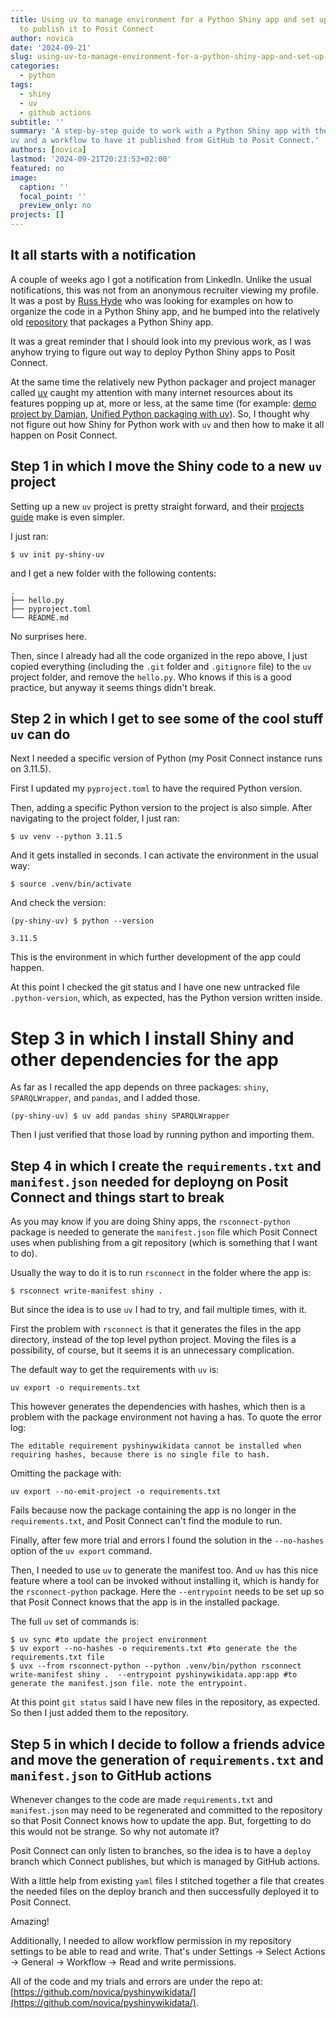 ```yaml
---
title: Using uv to manage environment for a Python Shiny app and set up a GitHub action 
  to publish it to Posit Connect
author: novica
date: '2024-09-21'
slug: using-uv-to-manage-environment-for-a-python-shiny-app-and-set-up-a-workflow-to-publish-it-to-posit-connect
categories:
  - python
tags:
  - shiny
  - uv
  - github actions
subtitle: ''
summary: 'A step-by-step guide to work with a Python Shiny app with the help of 
uv and a workflow to have it published from GitHub to Posit Connect.'
authors: [novica]
lastmod: '2024-09-21T20:23:53+02:00'
featured: no
image:
  caption: ''
  focal_point: ''
  preview_only: no
projects: []
---
```


## It all starts with a notification

A couple of weeks ago I got a notification from LinkedIn. Unlike the usual notifications, 
this was not from an anonymous recruiter viewing my profile. It was a post by [Russ Hyde](https://www.jumpingrivers.com/authors/russ-hyde/) who was looking for examples on
how to organize the code in a Python Shiny app, and he bumped into the relatively old
[repository](https://github.com/novica/pyshinywikidata) that packages a Python Shiny app.

It was a great reminder that I should look into my previous work, as I was anyhow trying
to figure out way to deploy Python Shiny apps to Posit Connect. 

At the same time the relatively new Python packager and project manager called 
[uv](https://docs.astral.sh/uv/) caught my attention with many internet resources
about its features popping up at, more or less, at the same time (for example: 
[demo project by Damjan](https://github.com/gdamjan/uv-getting-started), 
[Unified Python packaging with uv](https://talkpython.fm/episodes/show/476/unified-python-packaging-with-uv)). 
So, I thought why not figure out how Shiny for Python 
work with `uv` and then how to make it all happen on Posit Connect.

## Step 1 in which I move the Shiny code to a new `uv` project

Setting up a new `uv` project is pretty straight forward, and their [projects guide](https://docs.astral.sh/uv/guides/projects/) make is even simpler. 

I just ran:

`$ uv init py-shiny-uv`

and I get a new folder with the following contents:

```
.
├── hello.py
├── pyproject.toml
└── README.md
```

No surprises here.

Then, since I already had all the code organized in the repo above, I just copied 
everything (including the `.git` folder and `.gitignore` file) to the `uv` project folder, 
and remove the `hello.py`. Who knows if this is a good practice, but anyway it seems
things didn't break.

## Step 2 in which I get to see some of the cool stuff `uv` can do

Next I needed a specific version of Python (my Posit Connect instance runs on 3.11.5).

First I updated my `pyproject.toml` to have the required Python version.

Then, adding a specific Python version to the project is also simple. After navigating to
the project folder, I just ran:

```
$ uv venv --python 3.11.5
```

And it gets installed in seconds. I can activate the environment in the usual way:

```
$ source .venv/bin/activate
```

And check the version:

```
(py-shiny-uv) $ python --version

3.11.5
```

This is the environment in which further development of the app could happen.

At this point I checked the git status and I have one new untracked file `.python-version`, 
which, as expected, has the Python version written inside.

# Step 3 in which I install Shiny and other dependencies for the app

As far as I recalled the app depends on three packages: `shiny`, `SPARQLWrapper`, 
and `pandas`, and I added those. 

```
(py-shiny-uv) $ uv add pandas shiny SPARQLWrapper
```

Then I just verified that those load by running python and importing them.


## Step 4 in which I create the `requirements.txt` and `manifest.json` needed for deployng on Posit Connect and things start to break

As you may know if you are doing Shiny apps, the `rsconnect-python` package is needed to 
generate the `manifest.json` file which Posit Connect uses when publishing from a git repository
(which is something that I want to do). 

Usually the way to do it is to run `rsconnect` in the folder where the app is:

```
$ rsconnect write-manifest shiny .
```

But since the idea is to use `uv` I had to try, and fail multiple times, with it.

First the problem with `rsconnect` is that it generates the files in the app directory, instead of the top level python project. Moving the files is a possibility, of course, but it seems it is an unnecessary complication.

The default way to get the requirements with `uv` is:

```
uv export -o requirements.txt
```

This however generates the dependencies with hashes, which then is a problem with the package environment not having a has. To quote the error log:

```
The editable requirement pyshinywikidata cannot be installed when requiring hashes, because there is no single file to hash.
```

Omitting the package with:

```
uv export --no-emit-project -o requirements.txt
```

Fails because now the package containing the app is no longer in the `requirements.txt`, and Posit Connect can't find the module to run.

Finally, after few more trial and errors I found the solution in the `--no-hashes` option of the `uv export` command.


Then, I needed to use `uv` to generate the manifest too. And `uv` has this nice feature where a tool can be invoked without installing it, which is handy for the `rsconnect-python` package. Here the `--entrypoint` needs to be set up so that Posit Connect knows that the app is in the installed package.

The full `uv` set of commands is:

```
$ uv sync #to update the project environment
$ uv export --no-hashes -o requirements.txt #to generate the the requirements.txt file
$ uvx --from rsconnect-python --python .venv/bin/python rsconnect write-manifest shiny .  --entrypoint pyshinywikidata.app:app #to generate the manifest.json file. note the entrypoint.
```

At this point `git status` said I have new files in the repository, as expected. 
So then I just added them to the repository.

## Step 5 in which I decide to follow a friends advice and move the generation of `requirements.txt` and `manifest.json` to GitHub actions

Whenever changes to the code are made `requirements.txt` and `manifest.json` may need to be 
regenerated and committed to the repository so that Posit Connect knows how to update the app.
But, forgetting to do this would not be strange. So why not automate it?

Posit Connect can only listen to branches, so the idea is to have a `deploy` branch which Connect publishes,
but which is managed by GitHub actions.

With a little help from existing `yaml` files I stitched together a file that creates the needed files on the deploy branch and then successfully deployed it to Posit Connect.

Amazing!

Additionally, I needed to allow workflow permission in my repository settings to be able to read and write. That's under Settings -> Select Actions → General -> Workflow -> Read and write permissions.

All of the code and my trials and errors are under the repo at: [https://github.com/novica/pyshinywikidata/](https://github.com/novica/pyshinywikidata/).
